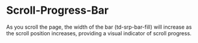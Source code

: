 # Scroll-Progress-Bar
As you scroll the page, the width of the bar (td-srp-bar-fill) will increase as the scroll position increases, providing a visual indicator of scroll progress.
